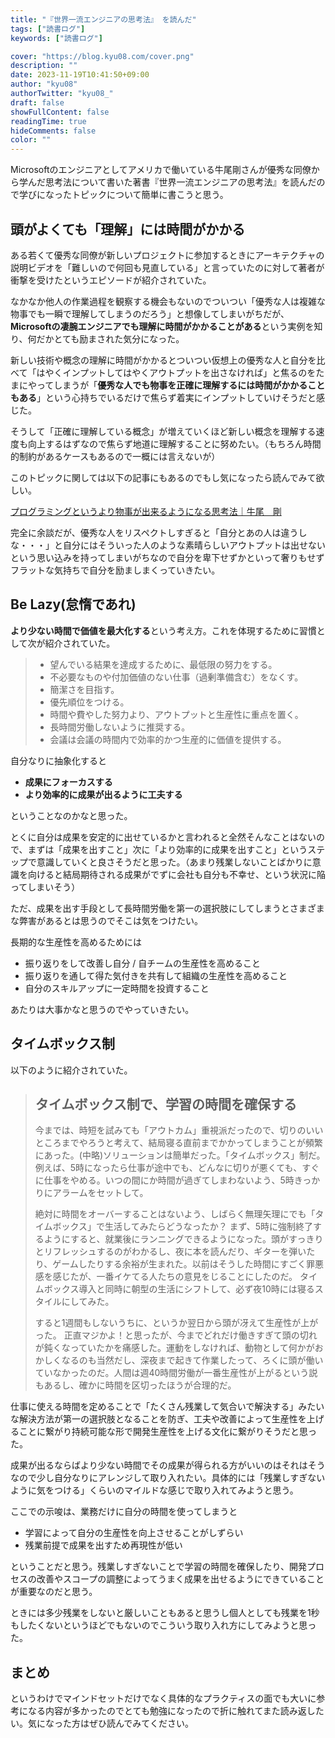 ```yaml
---
title: "『世界一流エンジニアの思考法』 を読んだ"
tags: ["読書ログ"]
keywords: ["読書ログ"]

cover: "https://blog.kyu08.com/cover.png"
description: ""
date: 2023-11-19T10:41:50+09:00
author: "kyu08"
authorTwitter: "kyu08_"
draft: false
showFullContent: false
readingTime: true
hideComments: false
color: ""
---
```


Microsoftのエンジニアとしてアメリカで働いている牛尾剛さんが優秀な同僚から学んだ思考法について書いた著書『世界一流エンジニアの思考法』を読んだので学びになったトピックについて簡単に書こうと思う。

## 頭がよくても「理解」には時間がかかる
ある若くて優秀な同僚が新しいプロジェクトに参加するときにアーキテクチャの説明ビデオを「難しいので何回も見直している」と言っていたのに対して著者が衝撃を受けたというエピソードが紹介されていた。

なかなか他人の作業過程を観察する機会もないのでついつい「優秀な人は複雑な物事でも一瞬で理解してしまうのだろう」と想像してしまいがちだが、**Microsoftの凄腕エンジニアでも理解に時間がかかることがある**という実例を知り、何だかとても励まされた気分になった。

新しい技術や概念の理解に時間がかかるとついつい仮想上の優秀な人と自分を比べて「はやくインプットしてはやくアウトプットを出さなければ」と焦るのをたまにやってしまうが「**優秀な人でも物事を正確に理解するには時間がかかることもある**」という心持ちでいるだけで焦らず着実にインプットしていけそうだと感じた。

そうして「正確に理解している概念」が増えていくほど新しい概念を理解する速度も向上するはずなので焦らず地道に理解することに努めたい。（もちろん時間的制約があるケースもあるので一概には言えないが）

このトピックに関しては以下の記事にもあるのでもし気になったら読んでみて欲しい。

[プログラミングというより物事が出来るようになる思考法｜牛尾　剛](https://note.com/simplearchitect/n/n388201603a28)

完全に余談だが、優秀な人をリスペクトしすぎると「自分とあの人は違うしな・・・」と自分にはそういった人のような素晴らしいアウトプットは出せないという思い込みを持ってしまいがちなので自分を卑下せずかといって奢りもせずフラットな気持ちで自分を励ましまくっていきたい。

## Be Lazy(怠惰であれ)
**より少ない時間で価値を最大化する**という考え方。これを体現するために習慣として次が紹介されていた。

> - 望んでいる結果を達成するために、最低限の努力をする。
> - 不必要なものや付加価値のない仕事（過剰準備含む）をなくす。
> - 簡潔さを目指す。
> - 優先順位をつける。
> - 時間や費やした努力より、アウトプットと生産性に重点を置く。
> - 長時間労働しないように推奨する。 
> - 会議は会議の時間内で効率的かつ生産的に価値を提供する。

自分なりに抽象化すると

- **成果にフォーカスする**
- **より効率的に成果が出るように工夫する**

ということなのかなと思った。

とくに自分は成果を安定的に出せているかと言われると全然そんなことはないので、まずは「成果を出すこと」次に「より効率的に成果を出すこと」というステップで意識していくと良さそうだと思った。（あまり残業しないことばかりに意識を向けると結局期待される成果がでずに会社も自分も不幸せ、という状況に陥ってしまいそう）

ただ、成果を出す手段として長時間労働を第一の選択肢にしてしまうとさまざまな弊害があるとは思うのでそこは気をつけたい。

長期的な生産性を高めるためには
- 振り返りをして改善し自分 / 自チームの生産性を高めること
- 振り返りを通して得た気付きを共有して組織の生産性を高めること
- 自分のスキルアップに一定時間を投資すること

あたりは大事かなと思うのでやっていきたい。

## タイムボックス制
以下のように紹介されていた。

> ## タイムボックス制で、学習の時間を確保する
> 今までは、時短を試みても「アウトカム」重視派だったので、切りのいいところまでやろうと考えて、結局寝る直前までかかってしまうことが頻繁にあった。(中略)ソリューションは簡単だった。「タイムボックス」制だ。
> 例えば、5時になったら仕事が途中でも、どんなに切りが悪くても、すぐに仕事をやめる。いつの間にか時間が過ぎてしまわないよう、5時きっかりにアラームをセットして。
> 
> 絶対に時間をオーバーすることはないよう、しばらく無理矢理にでも「タイムボックス」で生活してみたらどうなったか？ まず、5時に強制終了するようにすると、就業後にランニングできるようになった。頭がすっきりとリフレッシュするのがわかるし、夜に本を読んだり、ギターを弾いたり、ゲームしたりする余裕が生まれた。以前はそうした時間にすごく罪悪感を感じたが、一番イケてる人たちの意見をじることにしたのだ。 タイムボックス導入と同時に朝型の生活にシフトして、必ず夜10時には寝るスタイルにしてみた。
> 
> すると1週間もしないうちに、というか翌日から頭が冴えて生産性が上がった。 正直マジかよ！と思ったが、今までどれだけ働きすぎて頭の切れが鈍くなっていたかを痛感した。運動をしなければ、動物として何かがおかしくなるのも当然だし、深夜まで起きて作業したって、ろくに頭が働いていなかったのだ。人間は週40時間労働が一番生産性が上がるという説もあるし、確かに時間を区切ったほうが合理的だ。

仕事に使える時間を定めることで「たくさん残業して気合いで解決する」みたいな解決方法が第一の選択肢となることを防ぎ、工夫や改善によって生産性を上げることに繋がり持続可能な形で開発生産性を上げる文化に繋がりそうだと思った。

成果が出るならばより少ない時間でその成果が得られる方がいいのはそれはそうなので少し自分なりにアレンジして取り入れたい。具体的には「残業しすぎないように気をつける」くらいのマイルドな感じで取り入れてみようと思う。

ここでの示唆は、業務だけに自分の時間を使ってしまうと
- 学習によって自分の生産性を向上させることがしずらい
- 残業前提で成果を出すため再現性が低い

ということだと思う。残業しすぎないことで学習の時間を確保したり、開発プロセスの改善やスコープの調整によってうまく成果を出せるようにできていることが重要なのだと思う。

ときには多少残業をしないと厳しいこともあると思うし個人としても残業を1秒もしたくないというほどでもないのでこういう取り入れ方にしてみようと思った。

## まとめ
というわけでマインドセットだけでなく具体的なプラクティスの面でも大いに参考になる内容が多かったのでとても勉強になったので折に触れてまた読み返したい。気になった方はぜひ読んでみてください。
